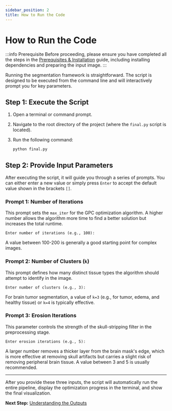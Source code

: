 ```yaml
---
sidebar_position: 2
title: How to Run the Code
---
```


# How to Run the Code

:::info Prerequisite
Before proceeding, please ensure you have completed all the steps in the [Prerequisites & Installation](./1-prerequisites-and-installation.md) guide, including installing dependencies and preparing the input image.
:::

Running the segmentation framework is straightforward. The script is designed to be executed from the command line and will interactively prompt you for key parameters.

## Step 1: Execute the Script

1.  Open a terminal or command prompt.
2.  Navigate to the root directory of the project (where the `final.py` script is located).
3.  Run the following command:

    ```bash
    python final.py
    ```

## Step 2: Provide Input Parameters

After executing the script, it will guide you through a series of prompts. You can either enter a new value or simply press `Enter` to accept the default value shown in the brackets `[]`.

### Prompt 1: Number of Iterations

This prompt sets the `max_iter` for the GPC optimization algorithm. A higher number allows the algorithm more time to find a better solution but increases the total runtime.

```text
Enter number of iterations (e.g., 100):
```

A value between 100-200 is generally a good starting point for complex images.

### Prompt 2: Number of Clusters (`k`)

This prompt defines how many distinct tissue types the algorithm should attempt to identify in the image.

```text
Enter number of clusters (e.g., 3):
```

For brain tumor segmentation, a value of `k=3` (e.g., for tumor, edema, and healthy tissue) or `k=4` is typically effective.

### Prompt 3: Erosion Iterations

This parameter controls the strength of the skull-stripping filter in the preprocessing stage.

```text
Enter erosion iterations (e.g., 5):
```

A larger number removes a thicker layer from the brain mask's edge, which is more effective at removing skull artifacts but carries a slight risk of removing peripheral brain tissue. A value between 3 and 5 is usually recommended.

---

After you provide these three inputs, the script will automatically run the entire pipeline, display the optimization progress in the terminal, and show the final visualization.

**Next Step:** [Understanding the Outputs](./3-understanding-outputs.md)
